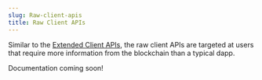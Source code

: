 ```yaml
---
slug: Raw-client-apis
title: Raw Client APIs
---
```


Similar to the [Extended Client APIs](/docs/extended-client-apis), the raw client APIs are targeted at users that require more information from the blockchain than a typical dapp.

Documentation coming soon!
